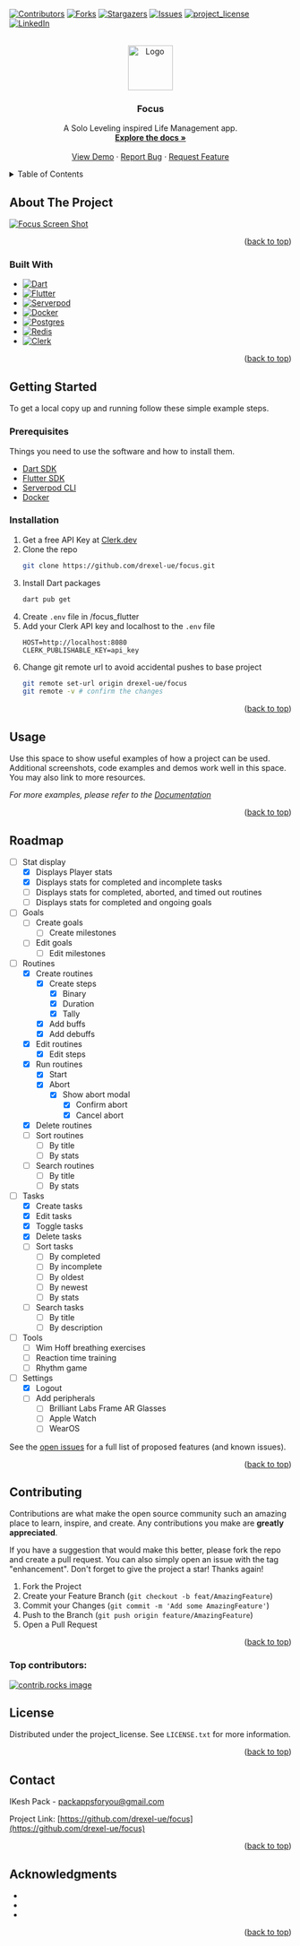 <!-- Improved compatibility of back to top link: See: https://github.com/othneildrew/Best-README-Template/pull/73 -->
<a id="readme-top"></a>
<!--
*** Thanks for checking out the Best-README-Template. If you have a suggestion
*** that would make this better, please fork the repo and create a pull request
*** or simply open an issue with the tag "enhancement".
*** Don't forget to give the project a star!
*** Thanks again! Now go create something AMAZING! :D
-->



<!-- PROJECT SHIELDS -->
<!--
*** I'm using markdown "reference style" links for readability.
*** Reference links are enclosed in brackets [ ] instead of parentheses ( ).
*** See the bottom of this document for the declaration of the reference variables
*** for contributors-url, forks-url, etc. This is an optional, concise syntax you may use.
*** https://www.markdownguide.org/basic-syntax/#reference-style-links
-->
[![Contributors][contributors-shield]][contributors-url]
[![Forks][forks-shield]][forks-url]
[![Stargazers][stars-shield]][stars-url]
[![Issues][issues-shield]][issues-url]
[![project_license][license-shield]][license-url]
[![LinkedIn][linkedin-shield]][linkedin-url]



<!-- PROJECT LOGO -->
<br />
<div align="center">
  <a href="https://github.com/drexel-ue/focus">
    <img src="focus_flutter/assets/icon/icon.png" alt="Logo" width="80" height="80">
  </a>

<h3 align="center">Focus</h3>

  <p align="center">
    A Solo Leveling inspired Life Management app.
    <br />
    <a href="https://github.com/drexel-ue/focus"><strong>Explore the docs »</strong></a>
    <br />
    <br />
    <a href="https://github.com/drexel-ue/focus">View Demo</a>
    &middot;
    <a href="https://github.com/drexel-ue/focus/issues/new?labels=bug&template=bug-report---.md">Report Bug</a>
    &middot;
    <a href="https://github.com/drexel-ue/focus/issues/new?labels=enhancement&template=feature-request---.md">Request Feature</a>
  </p>
</div>



<!-- TABLE OF CONTENTS -->
<details>
  <summary>Table of Contents</summary>
  <ol>
    <li>
      <a href="#about-the-project">About The Project</a>
      <ul>
        <li><a href="#built-with">Built With</a></li>
      </ul>
    </li>
    <li>
      <a href="#getting-started">Getting Started</a>
      <ul>
        <li><a href="#prerequisites">Prerequisites</a></li>
        <li><a href="#installation">Installation</a></li>
      </ul>
    </li>
    <li><a href="#usage">Usage</a></li>
    <li><a href="#roadmap">Roadmap</a></li>
    <li><a href="#contributing">Contributing</a></li>
    <li><a href="#license">License</a></li>
    <li><a href="#contact">Contact</a></li>
    <li><a href="#acknowledgments">Acknowledgments</a></li>
  </ol>
</details>



<!-- ABOUT THE PROJECT -->
## About The Project

[![Focus Screen Shot][product-screenshot]](https://example.com)

<!-- Here's a blank template to get started. To avoid retyping too much info, do a search and replace with your text editor for the following: `drexel-ue`, `focus`, `twitter_handle`, `linkedin_username`, `email_client`, `email`, `project_title`, `project_description`, `project_license` -->

<p align="right">(<a href="#readme-top">back to top</a>)</p>



### Built With

* [![Dart][Dart.dev]][Dart-url]
* [![Flutter][Flutter.dev]][Flutter-url]
* [![Serverpod][Serverpod.dev]][Serverpod-url]
* [![Docker][Docker.com]][Docker-url]
* [![Postgres][Postgres.com]][Postgres-url]
* [![Redis][Redis.com]][Redis-url]
* [![Clerk][Clerk.dev]][Clerk-url]

<p align="right">(<a href="#readme-top">back to top</a>)</p>



<!-- GETTING STARTED -->
## Getting Started

To get a local copy up and running follow these simple example steps.

### Prerequisites

Things you need to use the software and how to install them.
* [Dart SDK][Dart-install-url]
* [Flutter SDK][Flutter-install-url]
* [Serverpod CLI][Serverpod-url]
* [Docker][Docker-url]

### Installation

1. Get a free API Key at [Clerk.dev][Clerk-url]
2. Clone the repo
   ```sh
   git clone https://github.com/drexel-ue/focus.git
   ```
3. Install Dart packages
   ```sh
   dart pub get
   ```
4. Create `.env` file in /focus_flutter
5. Add your Clerk API key and localhost to the `.env` file
   ```
   HOST=http://localhost:8080
   CLERK_PUBLISHABLE_KEY=api_key
   ```
5. Change git remote url to avoid accidental pushes to base project
   ```sh
   git remote set-url origin drexel-ue/focus
   git remote -v # confirm the changes
   ```

<p align="right">(<a href="#readme-top">back to top</a>)</p>



<!-- USAGE EXAMPLES -->
## Usage

Use this space to show useful examples of how a project can be used. Additional screenshots, code examples and demos work well in this space. You may also link to more resources.

_For more examples, please refer to the [Documentation](https://example.com)_

<p align="right">(<a href="#readme-top">back to top</a>)</p>



<!-- ROADMAP -->
## Roadmap

- [ ] Stat display
  - [x] Displays Player stats
  - [x] Displays stats for completed and incomplete tasks
  - [ ] Displays stats for completed, aborted, and timed out routines
  - [ ] Displays stats for completed and ongoing goals
- [ ] Goals
  - [ ] Create goals
    - [ ] Create milestones
  - [ ] Edit goals
    - [ ] Edit milestones
- [ ] Routines
  - [x] Create routines
    - [x] Create steps
      - [x] Binary
      - [x] Duration
      - [x] Tally
    - [x] Add buffs
    - [x] Add debuffs
  - [x] Edit routines
    - [x] Edit steps
  - [x] Run routines
    - [x] Start
    - [x] Abort
      - [x] Show abort modal
        - [x] Confirm abort
        - [x] Cancel abort
  - [x] Delete routines
  - [ ] Sort routines
    - [ ] By title
    - [ ] By stats
  - [ ] Search routines
    - [ ] By title
    - [ ] By stats
- [ ] Tasks
  - [x] Create tasks
  - [x] Edit tasks
  - [x] Toggle tasks
  - [x] Delete tasks
  - [ ] Sort tasks
      - [ ] By completed
      - [ ] By incomplete
      - [ ] By oldest
      - [ ] By newest
      - [ ] By stats
  - [ ] Search tasks
    - [ ] By title
    - [ ] By description
- [ ] Tools
  - [ ] Wim Hoff breathing exercises
  - [ ] Reaction time training
  - [ ] Rhythm game
- [ ] Settings
  - [x] Logout
  - [ ] Add peripherals
    - [ ] Brilliant Labs Frame AR Glasses
    - [ ] Apple Watch
    - [ ] WearOS

See the [open issues](https://github.com/drexel-ue/focus/issues) for a full list of proposed features (and known issues).

<p align="right">(<a href="#readme-top">back to top</a>)</p>



<!-- CONTRIBUTING -->
## Contributing

Contributions are what make the open source community such an amazing place to learn, inspire, and create. Any contributions you make are **greatly appreciated**.

If you have a suggestion that would make this better, please fork the repo and create a pull request. You can also simply open an issue with the tag "enhancement".
Don't forget to give the project a star! Thanks again!

1. Fork the Project
2. Create your Feature Branch (`git checkout -b feat/AmazingFeature`)
3. Commit your Changes (`git commit -m 'Add some AmazingFeature'`)
4. Push to the Branch (`git push origin feature/AmazingFeature`)
5. Open a Pull Request

<p align="right">(<a href="#readme-top">back to top</a>)</p>

### Top contributors:

<a href="https://github.com/drexel-ue/focus/graphs/contributors">
  <img src="https://contrib.rocks/image?repo=drexel-ue/focus" alt="contrib.rocks image" />
</a>



<!-- LICENSE -->
## License

Distributed under the project_license. See `LICENSE.txt` for more information.

<p align="right">(<a href="#readme-top">back to top</a>)</p>



<!-- CONTACT -->
## Contact

IKesh Pack - packappsforyou@gmail.com

Project Link: [https://github.com/drexel-ue/focus](https://github.com/drexel-ue/focus)

<p align="right">(<a href="#readme-top">back to top</a>)</p>



<!-- ACKNOWLEDGMENTS -->
## Acknowledgments

* []()
* []()
* []()

<p align="right">(<a href="#readme-top">back to top</a>)</p>



<!-- MARKDOWN LINKS & IMAGES -->
<!-- https://www.markdownguide.org/basic-syntax/#reference-style-links -->
[contributors-shield]: https://img.shields.io/github/contributors/drexel-ue/focus.svg?style=for-the-badge
[contributors-url]: https://github.com/drexel-ue/focus/graphs/contributors
[Clerk.dev]: https://img.shields.io/badge/clerk-363737?style=for-the-badge&logo=clerk&logoColor=white
[Clerk-url]: https://clerk.dev/
[Clerk-install-url]: https://clerk.dev/docs/getting-started/installation
[Dart.dev]: https://img.shields.io/badge/dart-0175C2?style=for-the-badge&logo=dart&logoColor=white
[Dart-url]: https://dart.dev/
[Dart-install-url]: https://dart.dev/get-dart
[Docker.com]: https://img.shields.io/badge/docker-2496ED?style=for-the-badge&logo=docker&logoColor=white
[Docker-url]: https://www.docker.com/
[forks-shield]: https://img.shields.io/github/forks/drexel-ue/focus.svg?style=for-the-badge
[Flutter.dev]: https://img.shields.io/badge/flutter-02569B?style=for-the-badge&logo=flutter&logoColor=white
[Flutter-url]: https://flutter.dev/
[Flutter-install-url]: https://docs.flutter.dev/get-started/install
[Serverpod.dev]: https://img.shields.io/badge/serverpod-F26135?style=for-the-badge&logo=serverpod&logoColor=white
[Serverpod-url]: https://serverpod.dev/
[Serverpod-install-url]: https://docs.serverpod.dev/
[Postgres.com]: https://img.shields.io/badge/postgres-316192?style=for-the-badge&logo=postgresql&logoColor=white
[Postgres-url]: https://www.postgresql.org/
[Redis.com]: https://img.shields.io/badge/redis-DC382D?style=for-the-badge&logo=redis&logoColor=white
[Redis-url]: https://redis.io/
[forks-url]: https://github.com/drexel-ue/focus/network/members
[stars-shield]: https://img.shields.io/github/stars/drexel-ue/focus.svg?style=for-the-badge
[stars-url]: https://github.com/drexel-ue/focus/stargazers
[issues-shield]: https://img.shields.io/github/issues/drexel-ue/focus.svg?style=for-the-badge
[issues-url]: https://github.com/drexel-ue/focus/issues
[license-shield]: https://img.shields.io/github/license/drexel-ue/focus.svg?style=for-the-badge
[license-url]: https://github.com/drexel-ue/focus/blob/master/LICENSE.txt
[linkedin-shield]: https://img.shields.io/badge/-LinkedIn-black.svg?style=for-the-badge&logo=linkedin&colorB=555
[linkedin-url]: https://www.linkedin.com/in/ikesh-pack-96262b192/
[product-screenshot]: images/product-screenshot.png
[Next.js]: https://img.shields.io/badge/next.js-000000?style=for-the-badge&logo=nextdotjs&logoColor=white
[Next-url]: https://nextjs.org/
[React.js]: https://img.shields.io/badge/React-20232A?style=for-the-badge&logo=react&logoColor=61DAFB
[React-url]: https://reactjs.org/
[Vue.js]: https://img.shields.io/badge/Vue.js-35495E?style=for-the-badge&logo=vuedotjs&logoColor=4FC08D
[Vue-url]: https://vuejs.org/
[Angular.io]: https://img.shields.io/badge/Angular-DD0031?style=for-the-badge&logo=angular&logoColor=white
[Angular-url]: https://angular.io/
[Svelte.dev]: https://img.shields.io/badge/Svelte-4A4A55?style=for-the-badge&logo=svelte&logoColor=FF3E00
[Svelte-url]: https://svelte.dev/
[Laravel.com]: https://img.shields.io/badge/Laravel-FF2D20?style=for-the-badge&logo=laravel&logoColor=white
[Laravel-url]: https://laravel.com
[Bootstrap.com]: https://img.shields.io/badge/Bootstrap-563D7C?style=for-the-badge&logo=bootstrap&logoColor=white
[Bootstrap-url]: https://getbootstrap.com
[JQuery.com]: https://img.shields.io/badge/jQuery-0769AD?style=for-the-badge&logo=jquery&logoColor=white
[JQuery-url]: https://jquery.com
